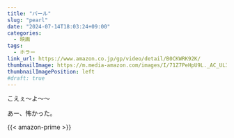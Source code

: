 ```yaml
---
title: "パール"
slug: "pearl"
date: "2024-07-14T18:03:24+09:00"
categories:
  - 映画
tags:
  - ホラー
link_url: https://www.amazon.co.jp/gp/video/detail/B0CKWRK92K/
thumbnailImage: https://m.media-amazon.com/images/I/71Z7PeHpU9L._AC_UL320_.jpg
thumbnailImagePosition: left
#draft: true
---
```

こえぇ〜よ〜〜
<!--more-->
あー、怖かった。

{{< amazon-prime >}}

